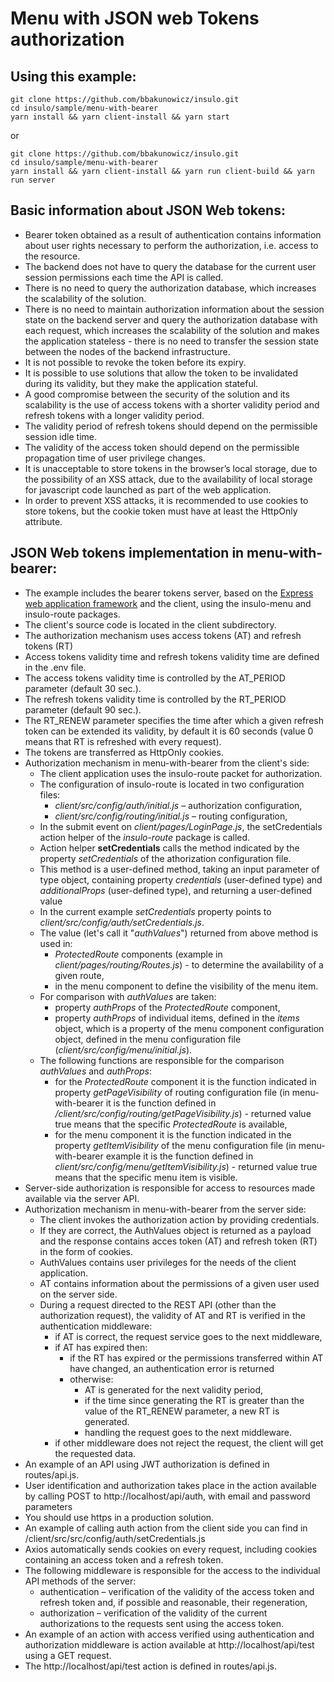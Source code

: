 # Menu with JSON web Tokens authorization

## Using this example:
```
git clone https://github.com/bbakunowicz/insulo.git
cd insulo/sample/menu-with-bearer
yarn install && yarn client-install && yarn start
```
or
```
git clone https://github.com/bbakunowicz/insulo.git
cd insulo/sample/menu-with-bearer
yarn install && yarn client-install && yarn run client-build && yarn run server
```
## Basic information about JSON Web tokens:
* Bearer token obtained as a result of authentication contains information about user rights necessary to perform the authorization, i.e. access to the resource.
* The backend does not have to query the database for the current user session permissions each time the API is called.
* There is no need to query the authorization database, which increases the scalability of the solution.
* There is no need to maintain authorization information about the session state on the backend server and query the authorization database with each request, which increases the scalability of the solution and makes the application stateless - there is no need to transfer the session state between the nodes of the backend infrastructure.
* It is not possible to revoke the token before its expiry.
* It is possible to use solutions that allow the token to be invalidated during its validity, but they make the application stateful.
* A good compromise between the security of the solution and its scalability is the use of access tokens with a shorter validity period and refresh tokens with a longer validity period.
* The validity period of refresh tokens should depend on the permissible session idle time.
* The validity of the access token should depend on the permissible propagation time of user privilege changes.
* It is unacceptable to store tokens in the browser’s local storage, due to the possibility of an XSS attack, due to the availability of local storage for javascript code launched as part of the web application.
* In order to prevent XSS attacks, it is recommended to use cookies to store tokens, but the cookie token must have at least the HttpOnly attribute.

## JSON Web tokens implementation in menu-with-bearer:
* The example includes the bearer tokens server, based on the [Express web application framework](https://expressjs.com) and the client, using the insulo-menu and insulo-route packages.
* The client's source code is located in the client subdirectory.
* The authorization mechanism uses access tokens (AT) and refresh tokens (RT)
* Access tokens validity time and refresh tokens validity time are defined in the .env file.
* The access tokens validity time is controlled by the AT_PERIOD parameter (default 30 sec.).
* The refresh tokens validity time is controlled by the RT_PERIOD parameter (default 90 sec.).
* The RT_RENEW parameter specifies the time after which a given refresh token can be extended its validity, by default it is 60 seconds (value 0 means that RT is refreshed with every request).
* The tokens are transferred as HttpOnly cookies.
* Authorization mechanism in menu-with-bearer from the client's side:
    * The client application uses the insulo-route packet for authorization.
    * The configuration of insulo-route is located in two configuration files:
        * *client/src/config/auth/initial.js* – authorization configuration,
        * *client/src/config/routing/initial.js* – routing configuration,
    * In the submit event on *client/pages/LoginPage.js*, the setCredentials action helper of the *insulo-route* package is called.
    * Action helper **setCredentials** calls the method indicated by the property *setCredentials* of the athorization configuration file.
    * This method is a user-defined method, taking an input parameter of type object, containing property *credentials* (user-defined type) and *additionalProps* (user-defined type), and returning a user-defined value
    * In the current example *setCredentials* property points to *client/src/config/auth/setCredentials.js*.
    * The value (let's call it "*authValues*") returned from above method is used in:
        * *ProtectedRoute* components (example in *client/pages/routing/Routes.js*) - to determine the availability of a given route,
        * in the menu component to define the visibility of the menu item.
    * For comparison with *authValues* are taken:
        * property *authProps* of the *ProtectedRoute* component,
        * property *authProps* of individual items, defined in the *items* object, which is a property of the menu component configuration object, defined in the menu configuration file (*client/src/config/menu/initial.js*).
    * The following functions are responsible for the comparison *authValues* and *authProps*:
        * for the *ProtectedRoute* component it is the function indicated in property *getPageVisibility* of routing configuration file (in menu-with-bearer it is the function defined in */client/src/config/routing/getPageVisibility.js*) - returned value true means that the specific *ProtectedRoute* is available,
        * for the menu component it is the function indicated in the property *getItemVisibility* of the menu configuration file (in menu-with-bearer example it is the function defined in *client/src/config/menu/getItemVisibility.js*) - returned value true means that the specific menu item is visible.
* Server-side authorization is responsible for access to resources made available via the server API.
* Authorization mechanism in menu-with-bearer from the server side:
    * The client invokes the authorization action by providing credentials.
    * If they are correct, the AuthValues object is returned as a payload and the response contains acces token (AT) and refresh token (RT) in the form of cookies.
    * AuthValues contains user privileges for the needs of the client application.
    * AT contains information about the permissions of a given user used on the server side.
    * During a request directed to the REST API (other than the authorization request), the validity of AT and RT is verified in the authentication middleware:
        * if AT is correct, the request service goes to the next middleware,
        * if AT has expired then:
            * if the RT has expired or the permissions transferred within AT have changed, an authentication error is returned
            * otherwise:
                * AT is generated for the next validity period,
                * if the time since generating the RT is greater than the value of the RT_RENEW parameter, a new RT is generated.
                * handling the request goes to the next middleware.
        * if other middleware does not reject the request, the client will get the requested data.
* An example of an API using JWT authorization is defined in routes/api.js.
*  User identification and authorization takes place in the action available by calling POST to http://localhost/api/auth, with email and password parameters 
* You should use https in a production solution.
* An example of calling auth action from the client side you can find in /client/src/src/config/auth/setCredentials.js
* Axios automatically sends cookies on every request, including cookies containing an access token and a refresh token.
* The following middleware is responsible for the access to the individual API methods of the server: 
    * authentication – verification of the validity of the access token and refresh token and, if possible and reasonable, their regeneration,
    * authorization – verification of the validity of the current authorizations to the requests sent using the access token.
* An example of an action with access verified using authentication and authorization middleware is action available at http://localhost/api/test using a GET request.
* The http://localhost/api/test action is defined in routes/api.js.

